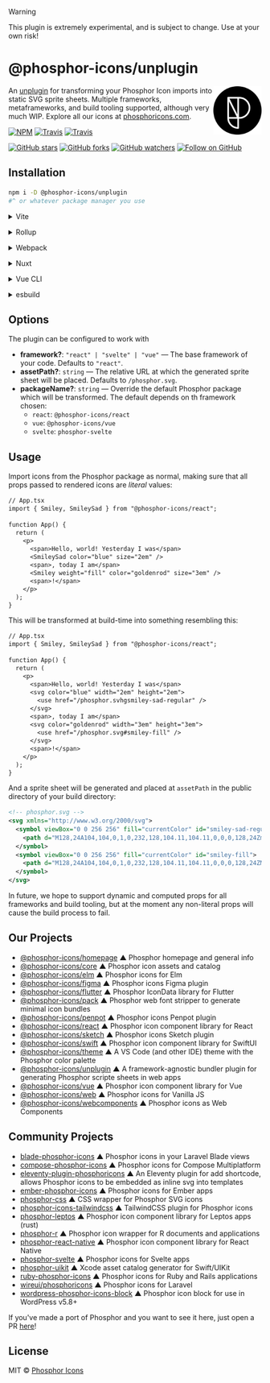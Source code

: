 > [!WARNING]
> This plugin is extremely experimental, and is subject to change. Use at your own risk!


# @phosphor-icons/unplugin

<!-- BEGIN_LOGO -->
<img src="/meta/phosphor-mark-tight-black.png" width="96" align="right" />
<!-- END_LOGO -->

An [unplugin](https://github.com/unjs/unplugin) for transforming your Phosphor Icon imports into static SVG sprite sheets. Multiple frameworks, metaframeworks, and build tooling supported, although very much WIP. Explore all our icons at [phosphoricons.com](https://phosphoricons.com).

[![NPM](https://img.shields.io/npm/v/@phosphor-icons/unplugin.svg?style=flat-square)](https://www.npmjs.com/package/@phosphor-icons/unplugin) [![Travis](https://img.shields.io/github/actions/workflow/status/phosphor-icons/unplugin/ci.yml?branch=main&style=flat-square)](https://travis-ci.com/github/phosphor-icons/unplugin) [![Travis](https://img.shields.io/github/actions/workflow/status/phosphor-icons/unplugin/release.yml?branch=main&style=flat-square&label=release)](https://travis-ci.com/github/phosphor-icons/unplugin)

[![GitHub stars](https://img.shields.io/github/stars/phosphor-icons/unplugin?style=flat-square&label=Star)](https://github.com/phosphor-icons/unplugin)
[![GitHub forks](https://img.shields.io/github/forks/phosphor-icons/unplugin?style=flat-square&label=Fork)](https://github.com/phosphor-icons/unplugin/fork)
[![GitHub watchers](https://img.shields.io/github/watchers/phosphor-icons/unplugin?style=flat-square&label=Watch)](https://github.com/phosphor-icons/unplugin)
[![Follow on GitHub](https://img.shields.io/github/followers/rektdeckard?style=flat-square&label=Follow)](https://github.com/rektdeckard)

## Installation

```bash
npm i -D @phosphor-icons/unplugin
#^ or whatever package manager you use
```

<details>
<summary>Vite</summary><br>

```ts
// vite.config.ts
import PhosphorUnplugin from "@phosphor-icons/unplugin/vite";

export default defineConfig({
  plugins: [
    PhosphorUnplugin({
      framework: "react",
      assetPath: "/assets/phosphor.svg"
    }),
  ],
});
```

Example: [`playground/react-vite`](./playground/react-vite)

<br></details>

<details>
<summary>Rollup</summary><br>

```ts
// rollup.config.js
import PhosphorUnplugin from "@phosphor-icons/unplugin/vite";

export default {
  plugins: [
    PhosphorUnplugin({
      /* options */
    }),
  ],
};
```

<br></details>

<details>
<summary>Webpack</summary><br>

```ts
// webpack.config.js
module.exports = {
  /* ... */
  plugins: [
    require("@phosphor-icons/unplugin/webpack")({
      /* options */
    }),
  ],
};
```

<br></details>

<details>
<summary>Nuxt</summary><br>

```ts
// nuxt.config.js
export default defineNuxtConfig({
  modules: [
    [
      "@phosphor-icons/unplugin/nuxt",
      {
        framework: "vue",
        /* options */
      },
    ],
  ],
});
```

> This module works for both Nuxt 2 and [Nuxt Vite](https://github.com/nuxt/vite)

<br></details>

<details>
<summary>Vue CLI</summary><br>

```ts
// vue.config.js
module.exports = {
  configureWebpack: {
    plugins: [
      require("@phosphor-icons/unplugin/webpack")({
        framework: "vue",
        /* options */
      }),
    ],
  },
};
```

<br></details>

<details>
<summary>esbuild</summary><br>

```ts
// esbuild.config.js
import { build } from "esbuild";
import PhosphorUnplugin from "@phosphor-icons/unplugin/esbuild";

build({
  plugins: [PhosphorUnplugin({ framework: "react" })],
});
```

<br></details>

## Options

The plugin can be configured to work with 

- **framework?**: `"react" | "svelte" | "vue"` — The base framework of your code. Defaults to `"react"`.
- **assetPath?**: `string` — The relative URL at which the generated sprite sheet will be placed. Defaults to `/phosphor.svg`.
- **packageName?**: `string` — Override the default Phosphor package which will be transformed. The default depends on th framework chosen:
  - `react`: `@phosphor-icons/react`
  - `vue`: `@phosphor-icons/vue`
  - `svelte`: `phosphor-svelte`

## Usage

Import icons from the Phosphor package as normal, making sure that all props passed to rendered icons are *literal* values:

```tsx
// App.tsx
import { Smiley, SmileySad } from "@phosphor-icons/react";

function App() {
  return (
    <p>
      <span>Hello, world! Yesterday I was</span>
      <SmileySad color="blue" size="2em" />
      <span>, today I am</span>
      <Smiley weight="fill" color="goldenrod" size="3em" />
      <span>!</span>
    </p>
  );
}
```

This will be transformed at build-time into something resembling this:

```tsx
// App.tsx
import { Smiley, SmileySad } from "@phosphor-icons/react";

function App() {
  return (
    <p>
      <span>Hello, world! Yesterday I was</span>
      <svg color="blue" width="2em" height="2em">
        <use href="/phosphor.svhgsmiley-sad-regular" />
      </svg>
      <span>, today I am</span>
      <svg color="goldenrod" width="3em" height="3em">
        <use href="/phosphor.svg#smiley-fill" />
      </svg>
      <span>!</span>
    </p>
  );
}
```

And a sprite sheet will be generated and placed at `assetPath` in the public directory of your build directory:

```svg
<!-- phosphor.svg -->
<svg xmlns="http://www.w3.org/2000/svg">
  <symbol viewBox="0 0 256 256" fill="currentColor" id="smiley-sad-regular">
    <path d="M128,24A104,104,0,1,0,232,128,104.11,104.11,0,0,0,128,24Zm0,192a88,88,0,1,1,88-88A88.1,88.1,0,0,1,128,216ZM80,108a12,12,0,1,1,12,12A12,12,0,0,1,80,108Zm96,0a12,12,0,1,1-12-12A12,12,0,0,1,176,108Zm-1.08,64a8,8,0,1,1-13.84,8c-7.47-12.91-19.21-20-33.08-20s-25.61,7.1-33.08,20a8,8,0,1,1-13.84-8c10.29-17.79,27.39-28,46.92-28S164.63,154.2,174.92,172Z"></path>
  </symbol>
  <symbol viewBox="0 0 256 256" fill="currentColor" id="smiley-fill">
    <path d="M128,24A104,104,0,1,0,232,128,104.11,104.11,0,0,0,128,24ZM92,96a12,12,0,1,1-12,12A12,12,0,0,1,92,96Zm82.92,60c-10.29,17.79-27.39,28-46.92,28s-36.63-10.2-46.92-28a8,8,0,1,1,13.84-8c7.47,12.91,19.21,20,33.08,20s25.61-7.1,33.08-20a8,8,0,1,1,13.84,8ZM164,120a12,12,0,1,1,12-12A12,12,0,0,1,164,120Z"></path>
  </symbol>
</svg>
```

In future, we hope to support dynamic and computed props for all frameworks and build tooling, but at the moment any non-literal props will cause the build process to fail.

<!-- BEGIN_LINKS -->
## Our Projects

- [@phosphor-icons/homepage](https://github.com/phosphor-icons/homepage) ▲ Phosphor homepage and general info
- [@phosphor-icons/core](https://github.com/phosphor-icons/core) ▲ Phosphor icon assets and catalog
- [@phosphor-icons/elm](https://github.com/phosphor-icons/phosphor-elm) ▲ Phosphor icons for Elm
- [@phosphor-icons/figma](https://github.com/phosphor-icons/figma) ▲ Phosphor icons Figma plugin
- [@phosphor-icons/flutter](https://github.com/phosphor-icons/flutter) ▲ Phosphor IconData library for Flutter
- [@phosphor-icons/pack](https://github.com/phosphor-icons/pack) ▲ Phosphor web font stripper to generate minimal icon bundles
- [@phosphor-icons/penpot](https://github.com/phosphor-icons/penpot) ▲ Phosphor icons Penpot plugin
- [@phosphor-icons/react](https://github.com/phosphor-icons/react) ▲ Phosphor icon component library for React
- [@phosphor-icons/sketch](https://github.com/phosphor-icons/sketch) ▲ Phosphor icons Sketch plugin
- [@phosphor-icons/swift](https://github.com/phosphor-icons/swift) ▲ Phosphor icon component library for SwiftUI
- [@phosphor-icons/theme](https://github.com/phosphor-icons/theme) ▲ A VS Code (and other IDE) theme with the Phosphor color palette
- [@phosphor-icons/unplugin](https://github.com/phosphor-icons/theme) ▲ A framework-agnostic bundler plugin for generating Phosphor scripte sheets in web apps
- [@phosphor-icons/vue](https://github.com/phosphor-icons/vue) ▲ Phosphor icon component library for Vue
- [@phosphor-icons/web](https://github.com/phosphor-icons/web) ▲ Phosphor icons for Vanilla JS
- [@phosphor-icons/webcomponents](https://github.com/phosphor-icons/webcomponents) ▲ Phosphor icons as Web Components

## Community Projects

- [blade-phosphor-icons](https://github.com/codeat3/blade-phosphor-icons) ▲ Phosphor icons in your Laravel Blade views
- [compose-phosphor-icons](https://github.com/adamglin0/compose-phosphor-icon) ▲ Phosphor icons for Compose Multiplatform
- [eleventy-plugin-phosphoricons](https://github.com/reatlat/eleventy-plugin-phosphoricons) ▲ An Eleventy plugin for add shortcode, allows Phosphor icons to be embedded as inline svg into templates
- [ember-phosphor-icons](https://github.com/IgnaceMaes/ember-phosphor-icons) ▲ Phosphor icons for Ember apps
- [phosphor-css](https://github.com/lucagoslar/phosphor-css) ▲ CSS wrapper for Phosphor SVG icons
- [phosphor-icons-tailwindcss](https://github.com/vnphanquang/phosphor-icons-tailwindcss) ▲ TailwindCSS plugin for Phosphor icons
- [phosphor-leptos](https://github.com/SorenHolstHansen/phosphor-leptos) ▲ Phosphor icon component library for Leptos apps (rust)
- [phosphor-r](https://github.com/dreamRs/phosphoricons) ▲ Phosphor icon wrapper for R documents and applications
- [phosphor-react-native](https://github.com/duongdev/phosphor-react-native) ▲ Phosphor icon component library for React Native
- [phosphor-svelte](https://github.com/haruaki07/phosphor-svelte) ▲ Phosphor icons for Svelte apps
- [phosphor-uikit](https://github.com/pepaslabs/phosphor-uikit) ▲ Xcode asset catalog generator for Swift/UIKit
- [ruby-phosphor-icons](https://github.com/maful/ruby-phosphor-icons) ▲ Phosphor icons for Ruby and Rails applications
- [wireui/phosphoricons](https://github.com/wireui/phosphoricons) ▲ Phosphor icons for Laravel
- [wordpress-phosphor-icons-block](https://github.com/robruiz/phosphor-icons-block) ▲ Phosphor icon block for use in WordPress v5.8+

If you've made a port of Phosphor and you want to see it here, just open a PR [here](https://github.com/phosphor-icons/homepage)!

## License

MIT © [Phosphor Icons](https://github.com/phosphor-icons)
<!-- END_LINKS -->
